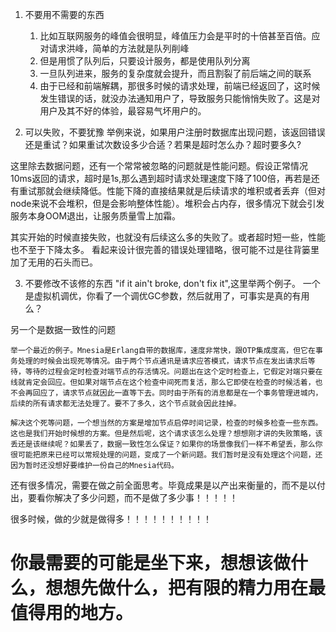 1. 不要用不需要的东西
    1. 比如互联网服务的峰值会很明显，峰值压力会是平时的十倍甚至百倍。应对请求洪峰，简单的方法就是队列削峰
    2. 但是用惯了队列后，只要设计服务，都是使用队列分离
    3. 一旦队列进来，服务的复杂度就会提升，而且割裂了前后端之间的联系
    4. 由于已经和前端解耦，那很多时候的请求处理，前端已经返回了，这时候发生错误的话，就没办法通知用户了，导致服务只能悄悄失败了。这是对用户及其不好的体验，最容易气坏用户的。

2. 可以失败，不要犹豫
举例来说，如果用户注册时数据库出现问题，该返回错误还是重试？如果重试次数设多少合适？若果是超时怎么办？超时要多久?

这里除去数据问题，还有一个常常被忽略的问题就是性能问题。假设正常情况10ms返回的请求，超时是1s,那么遇到超时请求处理速度下降了100倍，再若是还有重试那就会继续降低。性能下降的直接结果就是后续请求的堆积或者丢弃（但对node来说不会堆积，但是会影响整体性能）。堆积会占内存，很多情况下就会引发服务本身OOM退出，让服务质量雪上加霜。

其实开始的时候直接失败，也就没有后续这么多的失败了。或者超时短一些，性能也不至于下降太多。
看起来设计很完善的错误处理错略，很可能不过是往背篓里加了无用的石头而已。

3. 不要修改不该修的东西
"if it ain't broke, don't fix it",这里举两个例子。
一个是虚拟机调优，你看了一个调优GC参数，然后就用了，可事实是真的有用么？

另一个是数据一致性的问题
```
举一个最近的例子。Mnesia是Erlang自带的数据库，速度非常快，跟OTP集成度高，但它在事务处理的时候会出现死等情况。由于两个节点通讯是请求应答模式，请求节点在发出请求后等待，等待的过程会定时检查对端节点的存活情况。问题出在这个定时检查上，它假定对端只要在线就肯定会回应。但如果对端节点在这个检查中间死而复活，那么它即使在检查的时候活着，也不会再回应了，请求节点就因此一直等下去。同时由于所有的消息都是在一个事务管理进城内，后续的所有请求都无法处理了。要不了多久，这个节点就会因此挂掉。

解决这个死等问题，一个想当然的方案是增加节点启停时间记录，检查的时候多检查一些东西。这也是我们开始时候想的方案。但是然后呢，这个请求该怎么处理？想想刚才讲的失败策略，该丢还是该继续呢？如果丢了，数据一致性怎么保证？如果你的场景像我们一样不希望丢，那么你很可能把原来已经可以常规处理的问题，变成了一个新问题。我们暂时是没有处理这个问题，还因为暂时还没想好要维护一份自己的Mnesia代码。
```

还有很多情况，需要在做之前全面思考。毕竟成果是以产出来衡量的，而不是以付出，要看你解决了多少问题，而不是做了多少事！！！！！

很多时候，做的少就是做得多！！！！！！！！！！

# 你最需要的可能是坐下来，想想该做什么，想想先做什么，把有限的精力用在最值得用的地方。